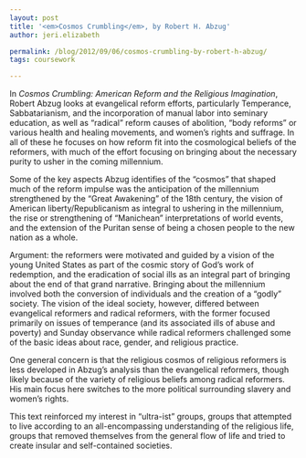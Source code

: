 ```yaml
---
layout: post
title: '<em>Cosmos Crumbling</em>, by Robert H. Abzug'
author: jeri.elizabeth

permalink: /blog/2012/09/06/cosmos-crumbling-by-robert-h-abzug/
tags: coursework

---
```

In *Cosmos Crumbling: American Reform and the Religious Imagination*, Robert Abzug looks at evangelical reform efforts, particularly Temperance, Sabbatarianism, and the incorporation of manual labor into seminary education, as well as &#8220;radical&#8221; reform causes of abolition, &#8220;body reforms&#8221; or various health and healing movements, and women&#8217;s rights and suffrage. In all of these he focuses on how reform fit into the cosmological beliefs of the reformers, with much of the effort focusing on bringing about the necessary purity to usher in the coming millennium.

Some of the key aspects Abzug identifies of the &#8220;cosmos&#8221; that shaped much of the reform impulse was the anticipation of the millennium strengthened by the &#8220;Great Awakening&#8221; of the 18th century, the vision of American liberty/Republicanism as integral to ushering in the millennium, the rise or strengthening of &#8220;Manichean&#8221; interpretations of world events, and the extension of the Puritan sense of being a chosen people to the new nation as a whole.

Argument: the reformers were motivated and guided by a vision of the young United States as part of the cosmic story of God&#8217;s work of redemption, and the eradication of social ills as an integral part of bringing about the end of that grand narrative. Bringing about the millennium involved both the conversion of individuals and the creation of a &#8220;godly&#8221; society. The vision of the ideal society, however, differed between evangelical reformers and radical reformers, with the former focused primarily on issues of temperance (and its associated ills of abuse and poverty) and Sunday observance while radical reformers challenged some of the basic ideas about race, gender, and religious practice.

One general concern is that the religious cosmos of religious reformers is less developed in Abzug&#8217;s analysis than the evangelical reformers, though likely because of the variety of religious beliefs among radical reformers. His main focus here switches to the more political surrounding slavery and women&#8217;s rights.

This text reinforced my interest in &#8220;ultra-ist&#8221; groups, groups that attempted to live according to an all-encompassing understanding of the religious life, groups that removed themselves from the general flow of life and tried to create insular and self-contained societies.

&nbsp;
